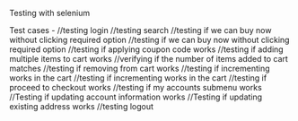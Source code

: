 Testing with selenium

Test cases - 
				//testing login
				//testing search
				//testing if we can buy now without clicking required option
				//testing if we can buy now without clicking required option
				//testing if applying coupon code works
				//testing if adding multiple items to cart works
				//verifying if the number of items added to cart matches
				//testing if removing from cart works
				//testing if incrementing works in the cart
				//testing if incrementing works in the cart
				//testing if proceed to checkout works
				//testing if my accounts submenu works
				//Testing if updating account information works
				//Testing if updating existing address works
				//testing logout
